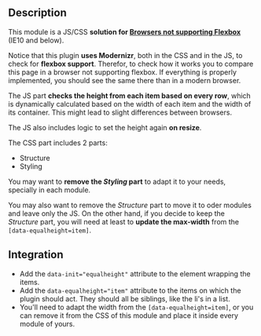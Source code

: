 ## Description

This module is a JS/CSS **solution for [Browsers not supporting Flexbox](http://caniuse.com/#search=flexbox)** (IE10 and below).

Notice that this plugin **uses Modernizr**, both in the CSS and in the JS, to check for **flexbox support**. Therefor, to check how it works you to compare this page in a browser not supporting flexbox. If everything is properly implemented, you should see the same there than in a modern browser.

The JS part **checks the height from each item based on every row**, which is dynamically calculated based on the width of each item and the width of its container. This might lead to slight differences between browsers.

The JS also includes logic to set the height again **on resize**.

The CSS part includes 2 parts:
- Structure
- Styling

You may want to **remove the _Styling_ part** to adapt it to your needs, specially in each module.

You may also want to remove the _Structure_ part to move it to oder modules and leave only the JS. On the other hand, if you decide to keep the _Structure_ part, you will need at least to **update the max-width** from the ```[data-equalheight=item]```.

## Integration

- Add the ```data-init="equalheight"``` attribute to the element wrapping the items.
- Add the ```data-equalheight="item"``` attribute to the items on which the plugin should act. They should all be siblings, like the li's in a list.
- You'll need to adapt the width from the ```[data-equalheight=item]```, or you can remove it from the CSS of this module and place it inside every module of yours.

